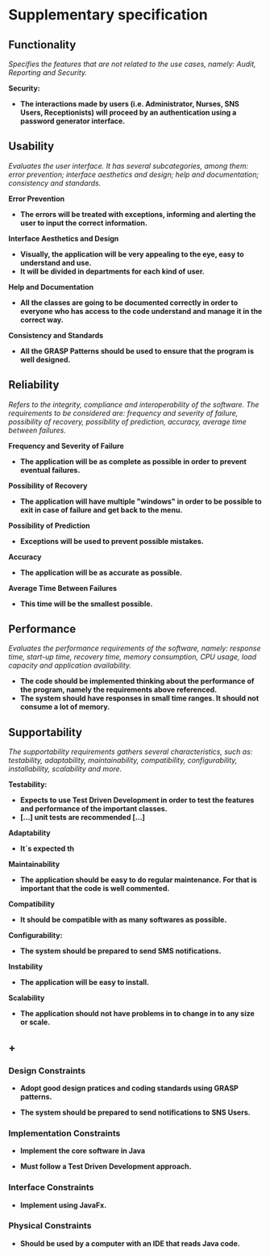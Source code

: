 # Supplementary specification

## Functionality

*Specifies the features that are not related to the use cases, namely: Audit, Reporting and Security.*

**Security:**
  
- **The interactions made by users (i.e. Administrator, Nurses, SNS Users, Receptionists) will proceed by an authentication using a password generator interface.** 

## Usability

*Evaluates the user interface. It has several subcategories, among them: error prevention; interface aesthetics and design; help and documentation; consistency and standards.*

**Error Prevention**

- **The errors will be treated with exceptions, informing and alerting the user to input the correct information.**

**Interface Aesthetics and Design**

- **Visually, the application will be very appealing to the eye, easy to understand and use.**
- **It will be divided in departments for each kind of user.**

**Help and Documentation**

- **All the classes are going to be documented correctly in order to everyone who has access to the code understand and manage it in the correct way.**

**Consistency and Standards**

- **All the GRASP Patterns should be used to ensure that the program is well designed.**


## Reliability
*Refers to the integrity, compliance and interoperability of the software. The requirements to be considered are: frequency and severity of failure, possibility of recovery, possibility of prediction, accuracy, average time between failures.*

**Frequency and Severity of Failure**

- **The application will be as complete as possible in order to prevent eventual failures.**

**Possibility of Recovery**

- **The application will have multiple "windows" in order to be possible to exit in case of failure and get back to the menu.**

**Possibility of Prediction**

- **Exceptions will be used to prevent possible mistakes.**

**Accuracy**

- **The application will be as accurate as possible.**

**Average Time Between Failures**

- **This time will be the smallest possible.**


## Performance

*Evaluates the performance requirements of the software, namely: response time, start-up time, recovery time, memory consumption, CPU usage, load capacity and application availability.*

- **The code should be implemented thinking about the performance of the program, namely the requirements above referenced.**
- **The system should have responses in small time ranges. It should not consume a lot of memory.**

## Supportability
*The supportability requirements gathers several characteristics, such as: testability, adaptability, maintainability, compatibility, configurability, installability, scalability and more.*

**Testability:**
- **Expects to use Test Driven Development in order to test the features and performance of the important classes.**
- **[...] unit tests are recommended [...]**

**Adaptability**
- **It´s expected th**

**Maintainability**
- **The application should be easy to do regular maintenance. For that is important that the code is well commented.**

**Compatibility**
- **It should be compatible with as many softwares as possible.**

**Configurability:**

- **The system should be prepared to send SMS notifications.**

**Instability**
- **The application will be easy to install.**

**Scalability**
- **The application should not have problems in to change in to any size or scale.**

## +

### Design Constraints

- **Adopt good design pratices and coding standards using GRASP patterns.**

- **The system should be prepared to send notifications to SNS Users.**
 

### Implementation Constraints

- **Implement the core software in Java**

- **Must follow a Test Driven Development approach.**
 

### Interface Constraints

- **Implement using JavaFx.**

### Physical Constraints

- **Should be used by a computer with an IDE that reads Java code.**